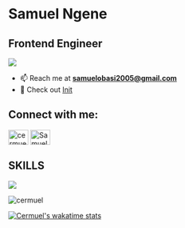 Samuel Ngene
===========================================================================================================================================

Frontend Engineer
-----------------------

![](https://komarev.com/ghpvc/?username=cermuel&style=for-the-badge&color=brightgreen)


- 📫 Reach me at **samuelobasi2005@gmail.com**
- 🔗 Check out <a href="https://init-theta.vercel.app/" target="blank">Init</a>

<h2 align="left">Connect with me:</h2>
<p align="left">
<a href="https://x.com/yrn_cermuel" target="_blank"><img align="center" src="https://raw.githubusercontent.com/rahuldkjain/github-profile-readme-generator/master/src/images/icons/Social/twitter.svg" alt="cermuel" height="30" width="40" /></a>
<a href="https://linkedin.com/in/ngene-samuel-obasi" target="blank"><img align="center" src="https://raw.githubusercontent.com/rahuldkjain/github-profile-readme-generator/master/src/images/icons/Social/linked-in-alt.svg" alt="Samuel Ngene" height="30" width="40" /></a>
</p>

<h2>SKILLS </h2>
<p>
  <a href="https://skillicons.dev">
    <img src="https://skillicons.dev/icons?i=next,react,redux,js,vite,typescript,scss,tailwind,git,firebase,nodejs,mongo" />
  </a>
</p>



<p><img align="center" src="https://github-readme-streak-stats.herokuapp.com?user=cermuel&theme=tokyonight&hide_border=true&short_numbers=true" alt="cermuel" /></p>

[![Cermuel's wakatime stats](https://github-readme-stats.vercel.app/api/wakatime?username=cermuel)](https://github.com/anuraghazra/github-readme-stats)<br/>

